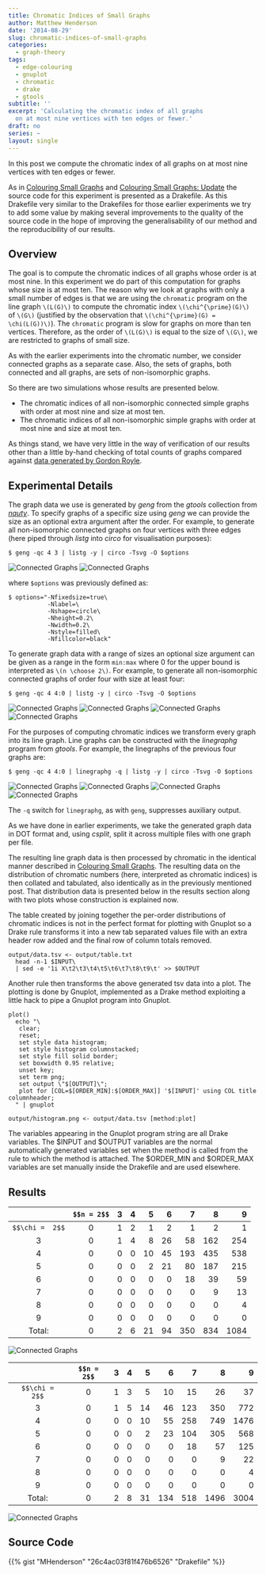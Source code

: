 ```yaml
---
title: Chromatic Indices of Small Graphs
author: Matthew Henderson
date: '2014-08-29'
slug: chromatic-indices-of-small-graphs
categories:
  - graph-theory
tags:
  - edge-colouring
  - gnuplot
  - chromatic
  - drake
  - gtools
subtitle: ''
excerpt: 'Calculating the chromatic index of all graphs
  on at most nine vertices with ten edges or fewer.'
draft: no
series: ~
layout: single
---
```


In this post we compute the chromatic index of all graphs
on at most nine vertices with ten edges or fewer.

As in
[Colouring Small Graphs](/post/2014/07/25/colouring-small-graphs)
and
[Colouring Small Graphs: Update](/post/2014/08/08/colouring-small-graphs-update)
the source code for this experiment is presented as a Drakefile. As this Drakefile
very similar to the Drakefiles for those earlier experiments we try to add some
value by making several improvements to the quality of the source code in the
hope of improving the generalisability of our method and the reproducibility of
our results.

## Overview

The goal is to compute the chromatic indices of all graphs whose order is at
most nine. In this experiment we do part of this computation for graphs whose
size is at most ten. The reason why we look at graphs with only a small number
of edges is that we are using the `chromatic` program on the line graph `\(L(G)\)`
to compute the chromatic index `\(\chi^{\prime}(G)\)` of `\(G\)` (justified by the
observation that `\(\chi^{\prime}(G) = \chi(L(G))\)`). The `chromatic` program is
slow for graphs on more than ten vertices. Therefore, as the order of `\(L(G)\)`
is equal to the size of `\(G\)`, we are restricted to graphs of small size.

As with the earlier experiments into the chromatic number, we consider connected
graphs as a separate case. Also, the sets of graphs, both connected and all
graphs, are sets of non-isomorphic graphs.

So there are two simulations whose results are presented below.

- The chromatic indices of all non-isomorphic connected simple graphs with
  order at most nine and size at most ten.
- The chromatic indices of all non-isomorphic simple graphs with order at most
  nine and size at most ten.

As things stand, we have very little in the way of verification of our results
other than a little by-hand checking of total counts of graphs compared against
[data generated by Gordon Royle](http://staffhome.ecm.uwa.edu.au/~00013890/remote/graphs/numbers/n9.html).

## Experimental Details

The graph data we use is generated by *geng* from the *gtools* collection from
[*nauty*](http://cs.anu.edu.au/~bdm/nauty).
To specify graphs of a specific size using *geng* we can
provide the size as an optional extra argument after the order. For example, to
generate all non-isomorphic connected graphs on four vertices with three edges
(here piped through *listg* into *circo* for visualisation purposes):

    $ geng -qc 4 3 | listg -y | circo -Tsvg -O $options

![Connected Graphs](img/1.svg)
![Connected Graphs](img/2.svg)

where `$options` was previously defined as:

    $ options="-Nfixedsize=true\
               -Nlabel=\
               -Nshape=circle\
               -Nheight=0.2\
               -Nwidth=0.2\
               -Nstyle=filled\
               -Nfillcolor=black"

To generate graph data with a range of sizes an optional size argument can be
given as a range in the form `min:max` where 0 for the upper bound is interpreted
as `\(n \choose 2\)`. For example, to generate all non-isomorphic connected graphs
of order four with size at least four:

    $ geng -qc 4 4:0 | listg -y | circo -Tsvg -O $options

![Connected Graphs](img/3.svg)
![Connected Graphs](img/4.svg)
![Connected Graphs](img/5.svg)
![Connected Graphs](img/6.svg)

For the purposes of computing chromatic indices we transform every graph into
its line graph. Line graphs can be constructed with the *linegraphg* program
from *gtools*. For example, the linegraphs of the previous four graphs are:

    $ geng -qc 4 4:0 | linegraphg -q | listg -y | circo -Tsvg -O $options

![Connected Graphs](img/7.svg)
![Connected Graphs](img/8.svg)
![Connected Graphs](img/9.svg)
![Connected Graphs](img/10.svg)

The `-q` switch for `linegraphg`, as with `geng`, suppresses auxiliary output.

As we have done in earlier experiments, we take the generated graph data in DOT
format and, using *csplit*, split it across multiple files with one graph per
file.

The resulting line graph data is then processed by chromatic in the identical
manner described in
[Colouring Small Graphs](/post/2014/07/25/colouring-small-graphs).
The
resulting data on the distribution of chromatic numbers (here, interpreted as
chromatic indices) is then collated and tabulated, also identically as in the
previously mentioned post. That distribution data is presented below in the
results section along with two plots whose construction is explained now.

The table created by joining together the per-order distributions of
chromatic indices is not in the perfect format for plotting with Gnuplot so a
Drake rule transforms it into a new tab separated values file with an
extra header row added and the final row of column totals removed.

    output/data.tsv <- output/table.txt
      head -n-1 $INPUT\
      | sed -e '1i X\t2\t3\t4\t5\t6\t7\t8\t9\t' >> $OUTPUT

Another rule then transforms the above generated tsv data into a plot. The
plotting is done by Gnuplot, implemented as a Drake method exploiting a
little hack to pipe a Gnuplot program into Gnuplot.

    plot()
      echo "\
       clear;
       reset;
       set style data histogram;
       set style histogram columnstacked;
       set style fill solid border;
       set boxwidth 0.95 relative;
       unset key;
       set term png;
       set output \"$[OUTPUT]\";
       plot for [COL=$[ORDER_MIN]:$[ORDER_MAX]] '$[INPUT]' using COL title columnheader;
      " | gnuplot

    output/histogram.png <- output/data.tsv [method:plot]

The variables appearing in the Gnuplot program string are all Drake variables.
The \$INPUT and \$OUTPUT variables are the normal automatically generated
variables set when the method is called from the rule to which the
method is attached. The \$ORDER_MIN and \$ORDER_MAX variables are set manually
inside the Drakefile and are used elsewhere.

## Results

|                 | `$$n = 2$$` |   3 |   4 |   5 |   6 |   7 |   8 |    9 |
|:---------------:|:-----------:|----:|----:|----:|----:|----:|----:|-----:|
| `$$\chi =  2$$` |      0      |   1 |   2 |   1 |   2 |   1 |   2 |    1 |
|        3        |      0      |   1 |   4 |   8 |  26 |  58 | 162 |  254 |
|        4        |      0      |   0 |   0 |  10 |  45 | 193 | 435 |  538 |
|        5        |      0      |   0 |   0 |   2 |  21 |  80 | 187 |  215 |
|        6        |      0      |   0 |   0 |   0 |   0 |  18 |  39 |   59 |
|        7        |      0      |   0 |   0 |   0 |   0 |   0 |   9 |   13 |
|        8        |      0      |   0 |   0 |   0 |   0 |   0 |   0 |    4 |
|        9        |      0      |   0 |   0 |   0 |   0 |   0 |   0 |    0 |
|     Total:      |      0      |   2 |   6 |  21 |  94 | 350 | 834 | 1084 |

![Connected Graphs](img/histogram_connected.png)

|                 | `$$n = 2$$` |   3 |   4 |   5 |   6 |   7 |    8 |    9 |
|:---------------:|:-----------:|----:|----:|----:|----:|----:|-----:|-----:|
| `$$\chi =  2$$` |      0      |   1 |   3 |   5 |  10 |  15 |   26 |   37 |
|        3        |      0      |   1 |   5 |  14 |  46 | 123 |  350 |  772 |
|        4        |      0      |   0 |   0 |  10 |  55 | 258 |  749 | 1476 |
|        5        |      0      |   0 |   0 |   2 |  23 | 104 |  305 |  568 |
|        6        |      0      |   0 |   0 |   0 |   0 |  18 |   57 |  125 |
|        7        |      0      |   0 |   0 |   0 |   0 |   0 |    9 |   22 |
|        8        |      0      |   0 |   0 |   0 |   0 |   0 |    0 |    4 |
|        9        |      0      |   0 |   0 |   0 |   0 |   0 |    0 |    0 |
|     Total:      |      0      |   2 |   8 |  31 | 134 | 518 | 1496 | 3004 |

![Connected Graphs](img/histogram.png)

## Source Code

{{% gist "MHenderson" "26c4ac03f81f476b6526" "Drakefile" %}}
